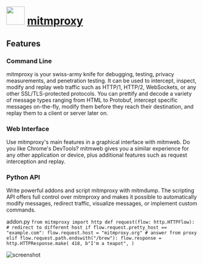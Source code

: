 ﻿# <img src="https://cdn.jsdelivr.net/gh/chtof/chocolatey-packages/automatic/mitmproxy/mitmproxy.png" width="48" height="48"/> [mitmproxy](https://chocolatey.org/packages/mitmproxy)

## Features
### Command Line
mitmproxy is your swiss-army knife for debugging, testing, privacy measurements, and penetration testing. It can be used to intercept, inspect, modify and replay web traffic such as HTTP/1, HTTP/2, WebSockets, or any other SSL/TLS-protected protocols. You can prettify and decode a variety of message types ranging from HTML to Protobuf, intercept specific messages on-the-fly, modify them before they reach their destination, and replay them to a client or server later on.

### Web Interface
Use mitmproxy's main features in a graphical interface with mitmweb. Do you like Chrome's DevTools? mitmweb gives you a similar experience for any other application or device, plus additional features such as request interception and replay.

### Python API
Write powerful addons and script mitmproxy with mitmdump. The scripting API offers full control over mitmproxy and makes it possible to automatically modify messages, redirect traffic, visualize messages, or implement custom commands.

addon.py
``
from mitmproxy import http
def request(flow: http.HTTPFlow):
    # redirect to different host
    if flow.request.pretty_host == "example.com":
        flow.request.host = "mitmproxy.org"
    # answer from proxy
    elif flow.request.path.endswith("/brew"):
      flow.response = http.HTTPResponse.make(
            418, b"I'm a teapot",
        )
``

![screenshot](https://cdn.jsdelivr.net/gh/chtof/chocolatey-packages/automatic/mitmproxy/screenshot.png)